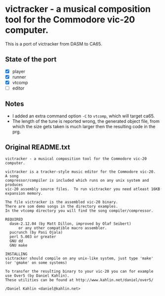 # victracker - a musical composition tool for the Commodore vic-20 computer.

This is a port of victracker from DASM to CA65.

## State of the port

  * [x] player
  * [x] runner
  * [x] vtcomp
  * [ ] editor

## Notes

  * I added an extra command option `-C` to `vtcomp`, which will target ca65.
  * The length of the tune is reported wrong, the generated object file, from which the size gets taken is much larger then the resulting code in the prg.

## Original README.txt

```
victracker - a musical composition tool for the Commodore vic-20 computer.

victracker is a tracker-style music editor for the Commodore vic-20.  A song
compressor/compiler is included which runs on any unix system and produces
vic-20 assembly source files.  To run victracker you need atleast 16KB
expansion memory.

The file victracker is the assembled vic-20 binary.
There are som demo songs in the directory examples.
In the vtcomp directory you will find the song compiler/compressor.

REQUIRED
  dasm-2.12.04 (by Matt Dillon, improved by Olaf Seibert)
      or any other compatible macro assembler.
  pucrunch (by Pasi Ojala)
  perl 5.003 or greater
  GNU dd
  GNU make

INSTALLING
victracker should compile on any unix-like system, just type 'make'
(or 'gmake' on some systems)

To transfer the resulting binary to your vic-20 you can for example
use Over5 (by Daniel Kahlin).  
These utilities can be found at http://www.kahlin.net/daniel/over5/

/Daniel Kahlin <daniel@kahlin.net>
```
